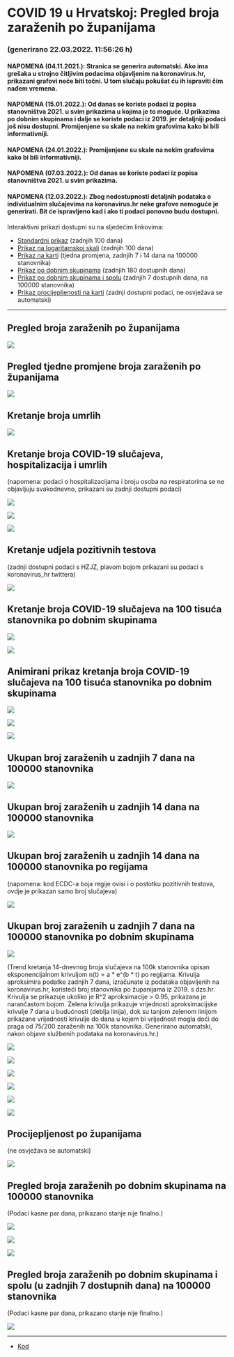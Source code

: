 # COVID 19 u Hrvatskoj: Pregled broja zaraženih po županijama

### (generirano 22.03.2022. 11:56:26 h)

#### NAPOMENA (04.11.2021.): Stranica se generira automatski. Ako ima grešaka u strojno čitljivim podacima objavljenim na koronavirus.hr, prikazani grafovi neće biti točni. U tom slučaju pokušat ću ih ispraviti čim nađem vremena.

#### NAPOMENA (15.01.2022.): Od danas se koriste podaci iz popisa stanovništva 2021. u svim prikazima u kojima je to moguće. U prikazima po dobnim skupinama i dalje se koriste podaci iz 2019. jer detaljniji podaci još nisu dostupni. Promijenjene su skale na nekim grafovima kako bi bili informativniji.

#### NAPOMENA (24.01.2022.): Promijenjene su skale na nekim grafovima kako bi bili informativniji.

#### NAPOMENA (07.03.2022.): Od danas se koriste podaci iz popisa stanovništva 2021. u svim prikazima.

#### NAPOMENA (12.03.2022.): Zbog nedostupnosti detaljnih podataka o individualnim slučajevima na koronavirus.hr neke grafove nemoguće je generirati. Bit će ispravljeno kad i ako ti podaci ponovno budu dostupni.

Interaktivni prikazi dostupni su na sljedećim linkovima:

- [Standardni prikaz](html/index.html) (zadnjih 100 dana)
- [Prikaz na logaritamskoj skali](html/index_log.html) (zadnjih 100 dana)
- [Prikaz na karti](html/index_map.html) (tjedna promjena, zadnjih 7 i 14 dana na 100000 stanovnika)
- [Prikaz po dobnim skupinama](html/index_per_age.html) (zadnjih 180 dostupnih dana)
- [Prikaz po dobnim skupinama i spolu](html/index_pyramid.html) (zadnjih 7 dostupnih dana, na 100000 stanovnika)
- [Prikaz procijepljenosti na karti](html/index_vaccination.html) (zadnji dostupni podaci, ne osvježava se automatski)

-----

## Pregled broja zaraženih po županijama

![](img/2022_03_21_line_plots.png)

## Pregled tjedne promjene broja zaraženih po županijama

![](img/2022_03_21_map.png)

## Kretanje broja umrlih

![](img/2022_03_21_deaths_shaded.png)

## Kretanje broja COVID-19 slučajeva, hospitalizacija i umrlih

(napomena: podaci o hospitalizacijama i broju osoba na respiratorima se ne objavljuju svakodnevno, prikazani su zadnji dostupni podaci)

![](img/2022_03_21_cases_hospitalisations_deaths.png)

![](img/2022_03_21_cases_hospitalisations_deaths_log.png)

![](img/2022_03_21_cases_hospitalisations_deaths_log_age.png)

## Kretanje udjela pozitivnih testova

(zadnji dostupni podaci s HZJZ, plavom bojom prikazani su podaci s koronavirus_hr twittera)

![](img/2022_03_21_percentage_positive_tests.png)

## Kretanje broja COVID-19 slučajeva na 100 tisuća stanovnika po dobnim skupinama

![](img/2022_03_21_cases_per_age_group_lines.png)

![](img/2022_03_21_cases_per_age_group_lines_log.png)

## Animirani prikaz kretanja broja COVID-19 slučajeva na 100 tisuća stanovnika po dobnim skupinama

![](img/2022_03_21anim_aug_1200.gif)

![](img/anim_cases_2022_03_21_vs_2020.gif)

![](img/2022_03_21all_counties_dots.png)

## Ukupan broj zaraženih u zadnjih 7 dana na 100000 stanovnika

![](img/2022_03_21_map_7_day_per_100k.png)

## Ukupan broj zaraženih u zadnjih 14 dana na 100000 stanovnika

![](img/2022_03_21_map_14_day_per_100k.png)

## Ukupan broj zaraženih u zadnjih 14 dana na 100000 stanovnika po regijama

(napomena: kod ECDC-a boja regije ovisi i o postotku pozitivnih testova, ovdje je prikazan samo broj slučajeva)

![](img/2022_03_21_map_14_day_per_100k_region.png)

## Ukupan broj zaraženih u zadnjih 7 dana na 100000 stanovnika po dobnim skupinama

![](img/2022_03_21_map_7_day_per_100k_age_groups.png)

(Trend kretanja 14-dnevnog broja slučajeva na 100k stanovnika opisan eksponencijalnom krivuljom n(t) = a * e^(b * t) po regijama. Krivulja aproksimira podatke zadnjih 7 dana, izračunate iz podataka objavljenih na koronavirus.hr, koristeći broj stanovnika po županijama iz 2019. s dzs.hr. Krivulja se prikazuje ukoliko je R^2 aproksimacije > 0.95, prikazana je narančastom bojom. Zelena krivulja prikazuje vrijednosti aproksimacijske krivulje 7 dana u budućnosti (deblja linija), dok su tanjom zelenom linijom prikazane vrijednosti krivulje do dana u kojem bi vrijednost mogla doći do praga od 75/200 zaraženih na 100k stanovnika. Generirano automatski, nakon objave službenih podataka na koronavirus.hr.)

![](img/2022_03_21_current_Jadranska_Hrvatska.png)

![](img/2022_03_21_current_Panonska_Hrvatska.png)

![](img/2022_03_21_current_Grad_Zagreb.png)

![](img/2022_03_21_current_Sjeverna_Hrvatska.png)

![](img/2022_03_21_current_Republika_Hrvatska.png)

![](img/2022_03_21_cases_hospitalisations_deaths_Republika_Hrvatska.png)

## Procijepljenost po županijama

(ne osvježava se automatski)

![](img/2022_03_21_vaccination.png)

## Pregled broja zaraženih po dobnim skupinama na 100000 stanovnika

(Podaci kasne par dana, prikazano stanje nije finalno.)

![](img/2022_03_21_per_age_group.png)

![](img/2022_03_21_per_age_group_all_0.png)

![](img/2022_03_21_per_age_group_all_1.png)

## Pregled broja zaraženih po dobnim skupinama i spolu (u zadnjih 7 dostupnih dana) na 100000 stanovnika

(Podaci kasne par dana, prikazano stanje nije finalno.)

![](img/2022_03_21_pyramid.png)

-----

- [Kod](https://github.com/ppalasek/covid_plots_croatia)

